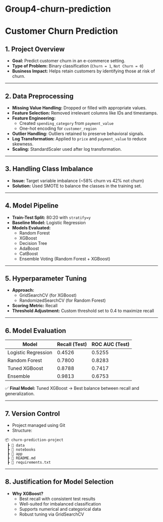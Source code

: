 # Group4-churn-prediction

#  Customer Churn Prediction

## 1. Project Overview
- **Goal:** Predict customer churn in an e-commerce setting.
- **Type of Problem:** Binary classification (`Churn = 1`, `Not Churn = 0`)
- **Business Impact:** Helps retain customers by identifying those at risk of churn.

---

## 2.  Data Preprocessing
- **Missing Value Handling:** Dropped or filled with appropriate values.
- **Feature Selection:** Removed irrelevant columns like IDs and timestamps.
- **Feature Engineering:**
  - Created `spending_category` from `payment_value`
  - One-hot encoding for `customer_region`
- **Outlier Handling:** Outliers retained to preserve behavioral signals.
- **Log Transformation:** Applied to `price` and `payment_value` to reduce skewness.
- **Scaling:** StandardScaler used after log transformation.

---

## 3. Handling Class Imbalance
- **Issue:** Target variable imbalance (~58% churn vs 42% not churn)
- **Solution:** Used SMOTE to balance the classes in the training set.

---

## 4. Model Pipeline
- **Train-Test Split:** 80:20 with `stratify=y`
- **Baseline Model:** Logistic Regression
- **Models Evaluated:**
  - Random Forest
  - XGBoost
  - Decision Tree
  - AdaBoost
  - CatBoost
  - Ensemble Voting (Random Forest + XGBoost)

---

## 5. Hyperparameter Tuning
- **Approach:**
  - GridSearchCV (for XGBoost)
  - RandomizedSearchCV (for Random Forest)
- **Scoring Metric:** Recall
- **Threshold Adjustment:** Custom threshold set to 0.4 to maximize recall

---

## 6. Model Evaluation

| Model                 | Recall (Test) | ROC AUC (Test) |
|----------------------|---------------|----------------|
| Logistic Regression  | 0.4526        | 0.5255         |
| Random Forest        | 0.7800        | 0.8283         |
| Tuned XGBoost        | 0.8788        | 0.7417         |
| Ensemble             | 0.9813        | 0.6753         |


✅ **Final Model:** Tuned XGBoost → Best balance between recall and generalization.

---

## 7. Version Control
- Project managed using Git
- Structure:
```
📦 churn-prediction-project
 ┣ 📁 data
 ┣ 📁 notebooks
 ┣ 📁 app
 ┣ 📄 README.md
 ┣ 📄 requirements.txt
```

---

## 8. Justification for Model Selection
- **Why XGBoost?**
  - Best recall with consistent test results
  - Well-suited for imbalanced classification
  - Supports numerical and categorical data
  - Robust tuning via GridSearchCV
 
